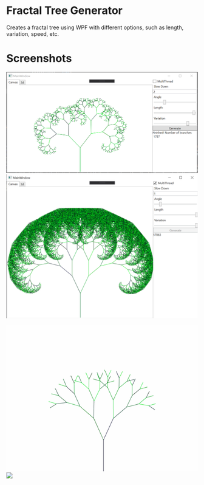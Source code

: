 # Fractal Tree Generator
Creates a fractal tree using WPF with different options, such as length, variation, speed, etc.

# Screenshots

![](/assets/tree1.PNG)
![](/assets/tree2.PNG)


![](/assets/tree1.gif)
![](/assets/tree2.gif)